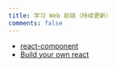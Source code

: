 ```yaml
---
title: 学习 Web 前端（持续更新）
comments: false
---
```


* [react-component](https://github.com/react-component)
* [Build your own react](https://pomb.us/build-your-own-react/)